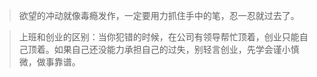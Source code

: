 > 欲望的冲动就像毒瘾发作，一定要用力抓住手中的笔，忍一忍就过去了。



> 上班和创业的区别：当你犯错的时候，在公司有领导帮忙顶着，创业只能自己顶着。如果自己还没能力承担自己的过失，别轻言创业，先学会谨小慎微，做事靠谱。